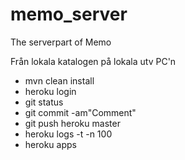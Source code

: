 # memo_server
The serverpart of Memo

Från lokala katalogen på lokala utv PC'n

* mvn clean install
* heroku login
* git status
* git commit -am"Comment"
* git push heroku master
* heroku logs -t -n 100
* heroku apps


